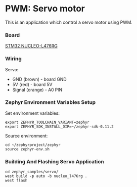 # PWM: Servo motor 

This is an application which control a servo motor using PWM.

### Board

[STM32 NUCLEO-L476RG](https://docs.zephyrproject.org/latest/boards/arm/nucleo_l476rg/doc/index.html)

### Wiring

Servo:
- GND (brown)     	         	- board GND
- 5V (red)                 		- board 5V
- Signal (orange)          		- A0 PIN

### Zephyr Environment Variables Setup
Set environment variables:
```console
export ZEPHYR_TOOLCHAIN_VARIANT=zephyr
export ZEPHYR_SDK_INSTALL_DIR=~/zephyr-sdk-0.11.2
```
Source environment:
```console
cd ~/zephyrproject/zephyr
source zephyr-env.sh
```

### Building And Flashing Servo Application
```console
cd zephyr_samples/servo/
west build -p auto -b nucleo_l476rg .
west flash
```

